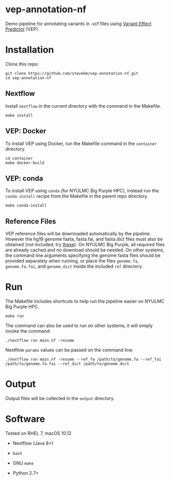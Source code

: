 # vep-annotation-nf

Demo pipeline for annotating variants in .vcf files using [Variant Effect Predictor](https://useast.ensembl.org/info/docs/tools/vep/index.html) (VEP).

# Installation

Clone this repo:

```
git clone https://github.com/stevekm/vep-annotation-nf.git
cd vep-annotation-nf
```

## Nextflow

Install `nextflow` in the current directory with the command in the Makefile.

```
make install
```

## VEP: Docker

To install VEP using Docker, run the Makefile command in the `container` directory.

```
cd container
make docker-build
```

## VEP: conda

To install VEP using `conda` (for NYULMC Big Purple HPC), instead run the `conda-install` recipe from the Makefile in the parent repo directory.

```
make conda-install
```

## Reference Files

VEP reference files will be downloaded automatically by the pipeline. However the hg19 genome fasta, fasta.fai, and fasta.dict files must also be obtained (not included; try [these](https://support.illumina.com/sequencing/sequencing_software/igenome.html)). On NYULMC Big Purple, all required files are already cached and no download should be needed. On other systems, the command line arguments specifying the genome fasta files should be provided separately when running, or place the files `genome.fa`, `genome.fa.fai`, and `genome.dict` inside the included `ref` directory.

# Run

The Makefile includes shortcuts to help run the pipeline easier on NYULMC Big Purple HPC.

```
make run
```

The command can also be used to run on other systems, it will simply invoke the command:

```
./nextflow run main.nf -resume
```

Nextflow `params` values can be passed on the command line:

```
./nextflow run main.nf -resume --ref_fa /path/to/genome.fa --ref_fai /path/to/genome.fa.fai --ref_dict /path/to/genome.dict
```

# Output

Output files will be collected in the `output` directory.

# Software

Tested on RHEL 7, macOS 10.12

- Nextflow (Java 8+)

- `bash`

- GNU `make`

- Python 2.7+
